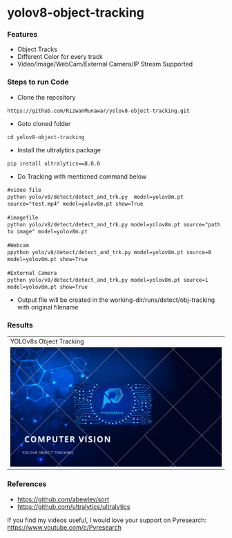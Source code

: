 
# yolov8-object-tracking

### Features
- Object Tracks
- Different Color for every track
- Video/Image/WebCam/External Camera/IP Stream Supported


### Steps to run Code

- Clone the repository
```
https://github.com/RizwanMunawar/yolov8-object-tracking.git
```

- Goto cloned folder
```
cd yolov8-object-tracking
```

- Install the ultralytics package
```
pip install ultralytics==8.0.0
```

- Do Tracking with mentioned command below
```
#video file
python yolo/v8/detect/detect_and_trk.py  model=yolov8m.pt source="test.mp4" model=yolov8m.pt show=True

#imagefile
python yolo/v8/detect/detect_and_trk.py model=yolov8m.pt source="path to image" model=yolov8m.pt

#Webcam
ppython yolo/v8/detect/detect_and_trk.py model=yolov8m.pt source=0 model=yolov8m.pt show=True

#External Camera
python yolo/v8/detect/detect_and_trk.py model=yolov8m.pt source=1 model=yolov8m.pt show=True
```

- Output file will be created in the working-dir/runs/detect/obj-tracking with original filename


### Results
<table>
  <tr>
    <td>YOLOv8s Object Tracking</td>
  </tr>
  <tr>
    <td><img src="https://github.com/noorkhokhar99/yolov8-object-tracking/blob/main/Blue%20%26%20Yellow%20Professional%20Future%20Technology%20Presentation%20(1).png"></td>
  </tr>
 </table>

### References
- https://github.com/abewley/sort
- https://github.com/ultralytics/ultralytics



If you find my videos useful,  I would love your support on Pyresearch: https://www.youtube.com/c/Pyresearch

